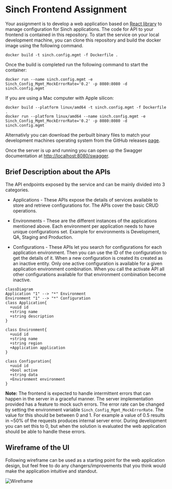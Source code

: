 # Sinch Frontend Assignment

Your assignment is to develop a web application based on [React library](https://reactjs.org/) to manage configuration for Sinch applications. The code for API to your frontend is contained in this repository. To start the service on your local development machine, you can clone this repository and build the docker image using the following command.

```
docker build -t sinch.config.mgmt -f Dockerfile .
```

Once the build is completed run the following command to start the container:

```
docker run --name sinch.config.mgmt -e Sinch_Config_Mgmt_MockErrorRate='0.2' -p 8080:8080 -d sinch.config.mgmt 
```

If you are using a Mac computer with Apple silicon:

```
docker build --platform linux/amd64 -t sinch.config.mgmt -f Dockerfile .
docker run --platform linux/amd64 --name sinch.config.mgmt -e Sinch_Config_Mgmt_MockErrorRate='0.2' -p 8080:8080 -d sinch.config.mgmt
```

Alternativly you can download the perbuilt binary files to match your development machines operating system from the GitHub releases [page](https://github.com/sinch/Sinch-Frontend-Assignment/releases/).

Once the server is up and running you can open up the Swagger documentation at [http://localhost:8080/swagger](http://localhost:8080/swagger).

##  Brief Description about the APIs
The API endpoints exposed by the service and can be mainly divided into 3 categories.

* Applications - These APIs expose the details of services available to store and retrieve configurations for. The APIs cover the basic CRUD operations.

* Environments - These are the different instances of the applications mentioned above. Each environment per application needs to have unique configurations set. Example for environments is Development, QA, Staging and Production.

* Configurations - These APIs let you search for configurations for each application environment. Then you can use the ID of the configuration to get the details of it. When a new configuration is created its created as an inactive entity. Only one active configuration is available for a given application environment combination. When you call the activate API all other configurations available for that environment combination become inactive.

```mermaid
classDiagram
Application "1" --> "*" Environment
Environment "1" --> "*" Configuration
class Application{
  +uuid id
  +string name
  +string description
}

class Environment{
  +uuid id
  +string name
  +string region
  +Application application
}

class Configuration{
  +uuid id
  +bool active
  +string data
  +Environment environment
}
```

**Note:** The frontend is expected to handle intermittent errors that can happen in the server in a graceful manner. The server implementation provided has a feature to mock such errors. The error rate can be changed by setting the environment variable `Sinch_Config_Mgmt_MockErrorRate`. The value for this should be between 0 and 1. For example a value of 0.5 results in ~50% of the requests produces internal server error.  During development you can set this to 0, but when the solution is evaluated the web application should be able to handle these errors.

## Wireframe of the UI

Following wireframe can be used as a starting point for the web application design, but feel free to do any changers/improvements that you think would make the application intuitive and standout. 

![Wireframe](https://github.com/sinch/Sinch-Frontend-Assignment/raw/main/wireframe/wireframe.png)
